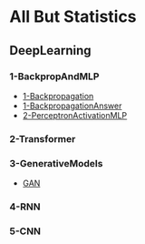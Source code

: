 # All But Statistics

## DeepLearning

### 1-BackpropAndMLP
- [1-Backpropagation](https://pythongoras.github.io/all-but-statistics/5-DeepLearning/1-BackpropAndMLP/1-Backpropagation.html)
- [1-BackpropagationAnswer](https://pythongoras.github.io/all-but-statistics/5-DeepLearning/1-BackpropAndMLP/1-BackpropagationAnswer.html)
- [2-PerceptronActivationMLP](https://pythongoras.github.io/all-but-statistics/5-DeepLearning/1-BackpropAndMLP/2-PerceptronActivationMLP.html)

### 2-Transformer

### 3-GenerativeModels
- [GAN](https://pythongoras.github.io/all-but-statistics/5-DeepLearning/3-GenerativeModels/GAN.html)

### 4-RNN

### 5-CNN
